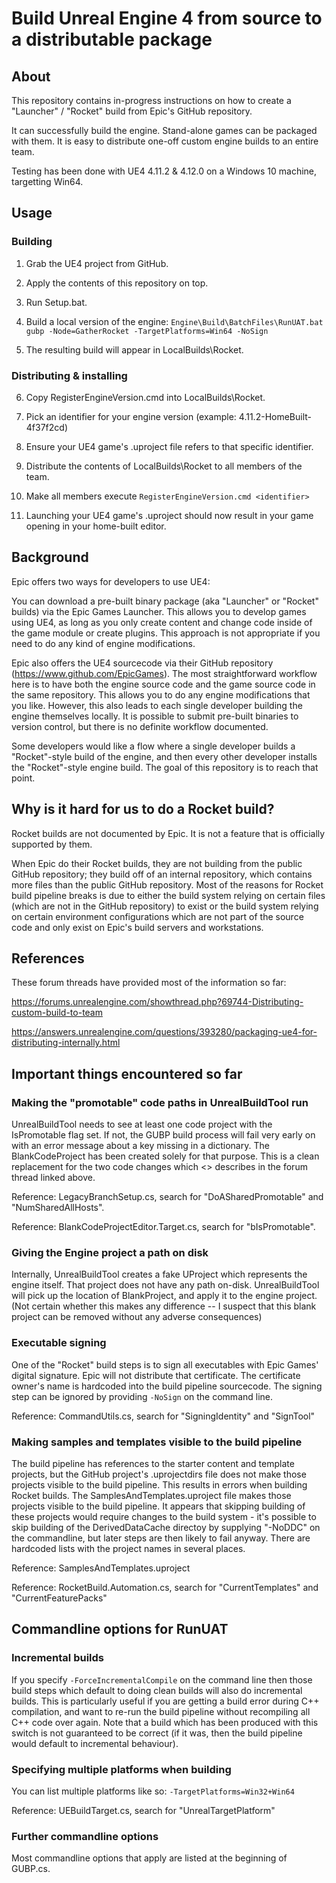 # Build Unreal Engine 4 from source to a distributable package

## About

This repository contains in-progress instructions on how to create a "Launcher" / "Rocket" build from Epic's GitHub repository.

It can successfully build the engine. Stand-alone games can be packaged with them. It is easy to distribute one-off custom engine builds to an entire team.

Testing has been done with UE4 4.11.2 & 4.12.0 on a Windows 10 machine, targetting Win64.

## Usage

### Building

1. Grab the UE4 project from GitHub.

2. Apply the contents of this repository on top.

3. Run Setup.bat.

4. Build a local version of the engine: `Engine\Build\BatchFiles\RunUAT.bat gubp -Node=GatherRocket -TargetPlatforms=Win64 -NoSign`

5. The resulting build will appear in LocalBuilds\Rocket.

### Distributing & installing

6. Copy RegisterEngineVersion.cmd into LocalBuilds\Rocket.

7. Pick an identifier for your engine version (example: 4.11.2-HomeBuilt-4f37f2cd)

8. Ensure your UE4 game's .uproject file refers to that specific identifier.

9. Distribute the contents of LocalBuilds\Rocket to all members of the team.

10. Make all members execute `RegisterEngineVersion.cmd <identifier>`

11. Launching your UE4 game's .uproject should now result in your game opening in your home-built editor.


## Background

Epic offers two ways for developers to use UE4:

You can download a pre-built binary package (aka "Launcher" or "Rocket" builds) via the Epic Games Launcher. This allows you to develop games using UE4, as long as you only create content and change code inside of the game module or create plugins. This approach is not appropriate if you need to do any kind of engine modifications.

Epic also offers the UE4 sourcecode via their GitHub repository (https://www.github.com/EpicGames). The most straightforward workflow here is to have both the engine source code and the game source code in the same repository. This allows you to do any engine modifications that you like. However, this also leads to each single developer building the engine themselves locally. It is possible to submit pre-built binaries to version control, but there is no definite workflow documented.

Some developers would like a flow where a single developer builds a "Rocket"-style build of the engine, and then every other developer installs the "Rocket"-style engine build. The goal of this repository is to reach that point.

## Why is it hard for us to do a Rocket build?

Rocket builds are not documented by Epic. It is not a feature that is officially supported by them.

When Epic do their Rocket builds, they are not building from the public GitHub repository; they build off of an internal repository, which contains more files than the public GitHub repository. Most of the reasons for Rocket build pipeline breaks is due to either the build system relying on certain files (which are not in the GitHub repository) to exist or the build system relying on certain environment configurations which are not part of the source code and only exist on Epic's build servers and workstations.

## References

These forum threads have provided most of the information so far:

https://forums.unrealengine.com/showthread.php?69744-Distributing-custom-build-to-team

https://answers.unrealengine.com/questions/393280/packaging-ue4-for-distributing-internally.html

## Important things encountered so far

### Making the "promotable" code paths in UnrealBuildTool run

UnrealBuildTool needs to see at least one code project with the IsPromotable flag set. If not, the GUBP build process will fail very early on with an error message about a key missing in a dictionary. The BlankCodeProject has been created solely for that purpose.
This is a clean replacement for the two code changes which <> describes in the forum thread linked above.

Reference: LegacyBranchSetup.cs, search for "DoASharedPromotable" and "NumSharedAllHosts".

Reference: BlankCodeProjectEditor.Target.cs, search for "bIsPromotable".

### Giving the Engine project a path on disk

Internally, UnrealBuildTool creates a fake UProject which represents the engine itself. That project does not have any path on-disk. UnrealBuildTool will pick up the location of BlankProject, and apply it to the engine project.
(Not certain whether this makes any difference -- I suspect that this blank project can be removed without any adverse consequences)

### Executable signing

One of the "Rocket" build steps is to sign all executables with Epic Games' digital signature. Epic will not distribute that certificate. The certificate owner's name is hardcoded into the build pipeline sourcecode. The signing step can be ignored by providing `-NoSign` on the command line.

Reference: CommandUtils.cs, search for "SigningIdentity" and "SignTool"

### Making samples and templates visible to the build pipeline

The build pipeline has references to the starter content and template projects, but the GitHub project's .uprojectdirs file does not make those projects visible to the build pipeline. This results in errors when building Rocket builds. The SamplesAndTemplates.uproject file makes those projects visible to the build pipeline.
It appears that skipping building of these projects would require changes to the build system - it's possible to skip building of the DerivedDataCache directoy by supplying "-NoDDC" on the commandline, but later steps are then likely to fail anyway. There are hardcoded lists with the project names in several places.

Reference: SamplesAndTemplates.uproject

Reference: RocketBuild.Automation.cs, search for "CurrentTemplates" and "CurrentFeaturePacks"

## Commandline options for RunUAT

### Incremental builds

If you specify `-ForceIncrementalCompile` on the command line then those build steps which default to doing clean builds will also do incremental builds. This is particularly useful if you are getting a build error during C++ compilation, and want to re-run the build pipeline without recompiling all C++ code over again. Note that a build which has been produced with this switch is not guaranteed to be correct (if it was, then the build pipeline would default to incremental behaviour).

### Specifying multiple platforms when building

You can list multiple platforms like so: `-TargetPlatforms=Win32+Win64`

Reference: UEBuildTarget.cs, search for "UnrealTargetPlatform"

### Further commandline options

Most commandline options that apply are listed at the beginning of GUBP.cs.
